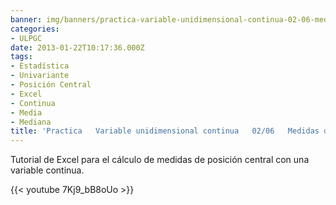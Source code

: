 ```yaml
---
banner: img/banners/practica-variable-unidimensional-continua-02-06-medidas-de-posición-central.jpg
categories:
- ULPGC
date: 2013-01-22T10:17:36.000Z
tags:
- Estadística
- Univariante
- Posición Central
- Excel
- Continua
- Media
- Mediana
title: 'Practica   Variable unidimensional continua   02/06   Medidas de posición central'
---
```


Tutorial de Excel para el cálculo de medidas de posición central con una variable continua.

{{< youtube 7Kj9_bB8oUo >}}
